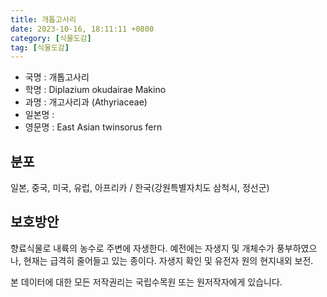 ```yaml
---
title: 개톱고사리
date: 2023-10-16, 18:11:11 +0800
category: [식물도감]
tag: [식물도감]
---
```




- 국명 : 개톱고사리
- 학명 : Diplazium okudairae Makino
- 과명 : 개고사리과 (Athyriaceae)
- 일본명 : 
- 영문명 : East Asian twinsorus fern


## 분포
일본, 중국, 미국, 유럽, 아프리카 / 한국(강원특별자치도 삼척시, 정선군) 
## 보호방안
향료식물로 내륙의 농수로 주변에 자생한다. 예전에는 자생지 및 개체수가 풍부하였으나, 현재는 급격히 줄어들고 있는 종이다. 자생지 확인 및 유전자 원의 현지내외 보전.






본 데이터에 대한 모든 저작권리는 국립수목원 또는 원저작자에게 있습니다.
